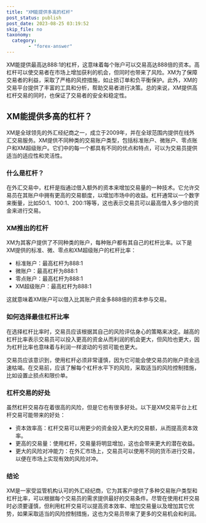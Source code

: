 ```yaml
---
title: "XM能提供多高的杠杆"
post_status: publish
post_date: 2023-08-25 03:19:52
skip_file: no
taxonomy:
  category:
        - "forex-answer"
---
```


XM能提供最高达888:1的杠杆，这意味着每个账户可以交易高达888倍的资本。高杠杆可以使交易者在市场上增加获利的机会，但同时也带来了风险。XM为了保障交易者的利益，采取了严格的风控措施，如止损订单和负平衡保护。此外，XM的交易平台提供了丰富的工具和分析，帮助交易者进行决策。总的来说，XM提供高杠杆交易的同时，也保证了交易者的安全和稳定性。

## XM能提供多高的杠杆？

XM是全球领先的外汇经纪商之一，成立于2009年，并在全球范围内提供在线外汇交易服务。XM提供不同种类的交易账户类型，包括标准账户、微账户、零点账户和XM超级账户。它们中的每一个都具有不同的优点和特点，可以为交易员提供适当的适应性和灵活性。

### 什么是杠杆？

在外汇交易中，杠杆是指通过借入额外的资本来增加交易量的一种技术。它允许交易员在其账户中拥有更高的交易额度，以增加市场中的收益。杠杆通常以一个数字来衡量，比如50:1、100:1、200:1等等，这也表示交易员可以最高借入多少倍的资金来进行交易。

### XM推出的杠杆

XM为其客户提供了不同种类的账户，每种账户都有其自己的杠杆比率。以下是XM提供的标准、微、零点和XM超级账户的杠杆比率：

- 标准账户：最高杠杆为888:1
- 微账户：最高杠杆为888:1
- 零点账户：最高杠杆为888:1
- XM超级账户：最高杠杆为888:1

这就意味着XM账户可以借入比其账户资金多888倍的资本参与交易。

### 如何选择最佳杠杆比率

在选择杠杆比率时，交易员应该根据其自己的风险评估身心的策略来决定。越高的杠杆比率表示交易员可以投入更高的资金从而利润的机会更大，但风险也更大，因为杠杆比率也意味着与利润一样波动的亏损可能也更大。

交易员应该意识到，使用杠杆必须非常谨慎，因为它可能会使交易员的账户资金迅速枯竭。在交易前，应该了解每个杠杆水平下的风险，采取适当的风险控制措施，比如设置止损点和限价单。

### 杠杆交易的好处

虽然杠杆交易存在着很高的风险，但是它也有很多好处。以下是XM交易平台上杠杆交易可能带来的好处：

- 资本效率高：杠杆交易可以用更少的资金投入更大的交易额，从而提高资本效率。
- 更高的交易量：使用杠杆，交易量将明显增加，这也会带来更大的潜在收益。
- 更大的风险对冲能力：在外汇市场上，交易员可以使用不同的货币进行交易，以便在市场上实现有效的风险对冲。

### 结论

XM是一家受监管机构认可的外汇经纪商，它为其客户提供了多种交易账户类型和杠杆比率，可以根据每个交易员的需求提供最好的交易条件。尽管在使用杠杆交易时必须要谨慎，但利用杠杆交易可以提高资本效率、增加交易量以及增加其它优势，如果采取适当的风险控制措施，这也为交易员带来了更多的交易机会和利润。